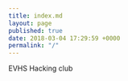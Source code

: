 ```yaml
---
title: index.md
layout: page
published: true
date: 2018-03-04 17:29:59 +0000
permalink: "/"
---
```

EVHS Hacking club
